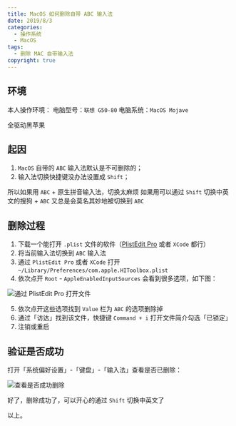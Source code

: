 ```yaml
---
title: MacOS 如何删除自带 ABC 输入法
date: 2019/8/3
categories:
  - 操作系统
  - MacOS
tags:
  - 删除 MAC 自带输入法
copyright: true
---
```


## 环境

本人操作环境：
电脑型号：`联想 G50-80`
电脑系统：`MacOS Mojave`

全驱动黑苹果

## 起因

1. `MacOS` 自带的 `ABC` 输入法默认是不可删除的；
2. 输入法切换快捷键没办法设置成 `Shift`；

所以如果用 `ABC` + 原生拼音输入法，切换太麻烦
如果用可以通过 `Shift` 切换中英文的搜狗 + `ABC` 又总是会莫名其妙地被切换到 `ABC`

## 删除过程

1. 下载一个能打开 `.plist` 文件的软件（[PlistEdit Pro][1] 或者 `XCode` 都行）
2. 将当前输入法切换到 `ABC` 输入法
3. 通过 `PlistEdit Pro` 或者 `XCode` 打开 `~/Library/Preferences/com.apple.HIToolbox.plist`
4. 依次点开 `Root` - `AppleEnabledInputSources` 会看到很多选项，如下图：

![通过 PlistEdit Pro 打开文件][2]

5. 依次点开这些选项找到 `Value` 栏为 `ABC` 的选项删除掉
6. 通过「访达」找到该文件，快捷键 `Command + i` 打开文件简介勾选「已锁定」
7. 注销或重启 

## 验证是否成功

打开「系统偏好设置」-「键盘」-「输入法」查看是否已删除：

![查看是否成功删除][3]

好了，删除成功了，可以开心的通过 `Shift` 切换中英文了

以上。

[1]: https://www.fatcatsoftware.com/plisteditpro/
[2]: https://img.blanc.site//wiki/img/20190803211622.png
[3]: https://img.blanc.site//wiki/img/20190803211621.png